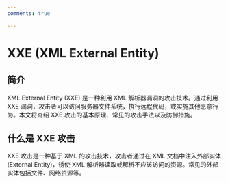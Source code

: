 ```yaml
---
comments: true

---
```


# XXE (XML External Entity) 

## 简介

XML External Entity (XXE) 是一种利用 XML 解析器漏洞的攻击技术。通过利用 XXE 漏洞，攻击者可以访问服务器文件系统，执行远程代码，或实施其他恶意行为。本文将介绍 XXE 攻击的基本原理、常见的攻击手法以及防御措施。

## 什么是 XXE 攻击

XXE 攻击是一种基于 XML 的攻击技术，攻击者通过在 XML 文档中注入外部实体 (External Entity)，诱使 XML 解析器读取或解析不应该访问的资源。常见的外部实体包括文件、网络资源等。

